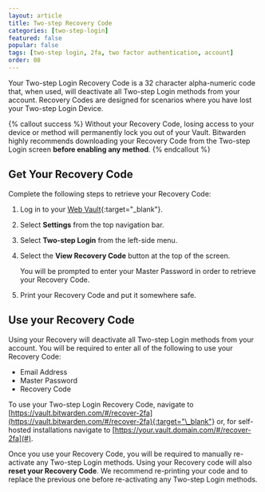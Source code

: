 ```yaml
---
layout: article
title: Two-step Recovery Code
categories: [two-step-login]
featured: false
popular: false
tags: [two-step login, 2fa, two factor authentication, account]
order: 08
---
```


Your Two-step Login Recovery Code is a 32 character alpha-numeric code that, when used, will deactivate all Two-step Login methods from your account. Recovery Codes are designed for scenarios where you have lost your Two-step Login Device.

{% callout success %}
Without your Recovery Code, losing access to your device or method will permanently lock you out of your Vault. Bitwarden highly recommends downloading your Recovery Code from the Two-step Login screen **before enabling any method**.
{% endcallout %}

## Get Your Recovery Code

Complete the following steps to retrieve your Recovery Code:

1. Log in to your [Web Vault](https://vault.bitwarden.com/){:target="\_blank"}.
2. Select **Settings** from the top navigation bar.
3. Select **Two-step Login** from the left-side menu.
4. Select the **View Recovery Code** button at the top of the screen.

   You will be prompted to enter your Master Password in order to retrieve your Recovery Code.
5. Print your Recovery Code and put it somewhere safe.

## Use your Recovery Code

Using your Recovery will deactivate all Two-step Login methods from your account. You will be required to enter all of the following to use your Recovery Code:

- Email Address
- Master Password
- Recovery Code

To use your Two-step Login Recovery Code, navigate to [https://vault.bitwarden.com/#/recover-2fa](https://vault.bitwarden.com/#/recover-2fa){:target="\_blank"} or, for self-hosted installations navigate to [https://your.vault.domain.com/#/recover-2fa](#).

Once you use your Recovery Code, you will be required to manually re-activate any Two-step Login methods. Using your Recovery code will also **reset your Recovery Code**. We recommend re-printing your code and to replace the previous one before re-activating any Two-step Login methods.

